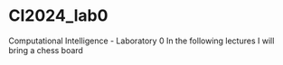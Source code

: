 # CI2024_lab0
Computational Intelligence - Laboratory 0
In the following lectures I will bring a chess board
